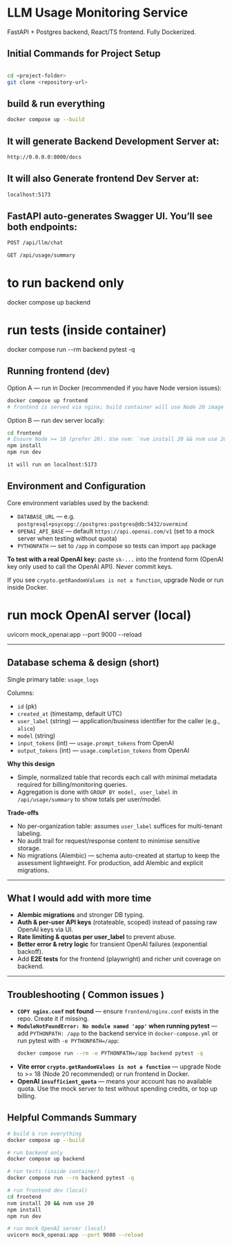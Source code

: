 # LLM Usage Monitoring Service

FastAPI + Postgres backend, React/TS frontend. Fully Dockerized.

## Initial Commands for Project Setup 

```bash

cd <project-folder>
git clone <repository-url>
```
## build & run everything

```bash
docker compose up --build
```

## It will generate Backend Development Server at:

```bash
http://0.0.0.0:8000/docs
```

## It will also Generate frontend Dev Server at:
```bash
localhost:5173
```

## FastAPI auto-generates Swagger UI. You’ll see both endpoints:

```bash
POST /api/llm/chat

GET /api/usage/summary
```

# to run backend only
docker compose up backend

# run tests (inside container)
docker compose run --rm backend pytest -q

## Running frontend (dev)

Option A — run in Docker (recommended if you have Node version issues):

```bash
docker compose up frontend
# frontend is served via nginx; build container will use Node 20 image
```

Option B — run dev server locally:

```bash
cd frontend
# Ensure Node >= 18 (prefer 20). Use nvm: `nvm install 20 && nvm use 20`
npm install
npm run dev

it will run on localhost:5173

```
## Environment and Configuration 
Core environment variables used by the backend:
- `DATABASE_URL` — e.g. `postgresql+psycopg://postgres:postgres@db:5432/overmind`
- `OPENAI_API_BASE` — default `https://api.openai.com/v1` (set to a mock server when testing without quota)
- `PYTHONPATH` — set to `/app` in compose so tests can import `app` package

**To test with a real OpenAI key:** paste `sk-...` into the frontend form (OpenAI key only used to call the OpenAI API). Never commit keys.

If you see `crypto.getRandomValues is not a function`, upgrade Node or run inside Docker.
# run mock OpenAI server (local)
uvicorn mock_openai:app --port 9000 --reload

---

## Database schema & design (short)

Single primary table: `usage_logs`

Columns:

- `id` (pk)
- `created_at` (timestamp, default UTC)
- `user_label` (string) — application/business identifier for the caller (e.g., `alice`)
- `model` (string)
- `input_tokens` (int) — `usage.prompt_tokens` from OpenAI
- `output_tokens` (int) — `usage.completion_tokens` from OpenAI

**Why this design**

- Simple, normalized table that records each call with minimal metadata required for billing/monitoring queries.
- Aggregation is done with `GROUP BY model, user_label` in `/api/usage/summary` to show totals per user/model.

**Trade-offs**

- No per-organization table: assumes `user_label` suffices for multi-tenant labeling.
- No audit trail for request/response content to minimise sensitive storage.
- No migrations (Alembic) — schema auto-created at startup to keep the assessment lightweight. For production, add Alembic and explicit migrations.

---

## What I would add with more time

- **Alembic migrations** and stronger DB typing.
- **Auth & per-user API keys** (rotateable, scoped) instead of passing raw OpenAI keys via UI.
- **Rate limiting & quotas per user_label** to prevent abuse.
- **Better error & retry logic** for transient OpenAI failures (exponential backoff).
- Add **E2E tests** for the frontend (playwright) and richer unit coverage on backend.

---

## Troubleshooting ( Common issues )
- **`COPY nginx.conf` not found** — ensure `frontend/nginx.conf` exists in the repo. Create it if missing.
- **`ModuleNotFoundError: No module named 'app'` when running pytest** — add `PYTHONPATH: /app` to the backend service in `docker-compose.yml` or run pytest with `-e PYTHONPATH=/app`:
  ```bash
  docker compose run --rm -e PYTHONPATH=/app backend pytest -q
  ```
- **Vite error `crypto.getRandomValues is not a function`** — upgrade Node to >= 18 (Node 20 recommended) or run frontend in Docker.
- **OpenAI `insufficient_quota`** — means your account has no available quota. Use the mock server to test without spending credits, or top up billing.

## Helpful Commands Summary 

```bash
# build & run everything
docker compose up --build

# run backend only
docker compose up backend

# run tests (inside container)
docker compose run --rm backend pytest -q

# run frontend dev (local)
cd frontend
nvm install 20 && nvm use 20
npm install
npm run dev

# run mock OpenAI server (local)
uvicorn mock_openai:app --port 9000 --reload

```

